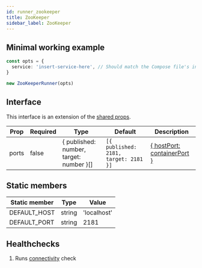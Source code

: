 ```yaml
---
id: runner_zookeeper
title: ZooKeeper
sidebar_label: ZooKeeper
---
```


## Minimal working example

```ts
const opts = {
  service: 'insert-service-here', // Should match the Compose file's intended service
}

new ZooKeeperRunner(opts)
```

## Interface

This interface is an extension of the [shared props](runner_sharedprops).

| Prop  | Required | Type                                    | Default                               | Description                                                                                |
| ----- | -------- | --------------------------------------- | ------------------------------------- | ------------------------------------------------------------------------------------------ |
| ports | false    | { published: number, target: number }[] | `[{ published: 2181, target: 2181 }]` | [{ hostPort: containerPort }](https://docs.docker.com/compose/compose-file/#long-syntax-1) |

## Static members

| Static member | Type   | Value       |
| ------------- | ------ | ----------- |
| DEFAULT_HOST  | string | 'localhost' |
| DEFAULT_PORT  | string | 2181        |

## Healthchecks

1. Runs [connectivity](connectivity.md) check

